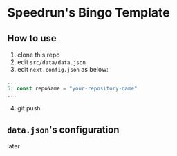 # Speedrun's Bingo Template

## How to use

1. clone this repo
2. edit `src/data/data.json`
3. edit `next.config.json` as below:

```js
...
5: const repoName = "your-repository-name"
...
```

4. git push


## `data.json`'s configuration

later
